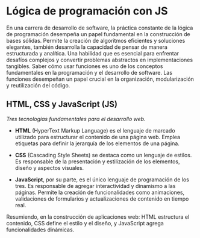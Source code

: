 # Lógica de programación con JS

En una carrera de desarrollo de software, la práctica constante de la lógica de programación desempeña un papel fundamental en la construcción de bases sólidas. Permite la creación de algoritmos eficientes y soluciones elegantes, también desarrolla la capacidad de pensar de manera estructurada y analítica. Una habilidad que es esencial para enfrentar desafíos complejos y convertir problemas abstractos en implementaciones tangibles.
Saber cómo usar funciones es uno de los conceptos fundamentales en la programación y el desarrollo de software. Las funciones desempeñan un papel crucial en la organización, modularización y reutilización del código.

## HTML, CSS y JavaScript (JS)
*Tres tecnologías fundamentales para el desarrollo web.*

- **HTML** (HyperText Markup Language) es el lenguaje de marcado utilizado para estructurar el contenido de una página web. Emplea etiquetas para definir la jerarquía de los elementos de una página.

- **CSS** (Cascading Style Sheets) se destaca como un lenguaje de estilos. Es responsable de la presentación y estilización de los elementos, diseño y aspectos visuales.

- **JavaScript**, por su parte, es el único lenguaje de programación de los tres. Es responsable de agregar interactividad y dinamismo a las páginas. Permite la creación de funcionalidades como animaciones, validaciones de formularios y actualizaciones de contenido en tiempo real.

Resumiendo, en la construcción de aplicaciones web: HTML estructura el contenido, CSS define el estilo y el diseño, y JavaScript agrega funcionalidades dinámicas.
